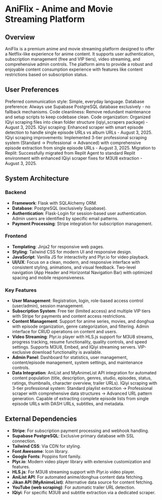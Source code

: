 # AniFlix - Anime and Movie Streaming Platform

## Overview
AniFlix is a premium anime and movie streaming platform designed to offer a Netflix-like experience for anime content. It supports user authentication, subscription management (free and VIP tiers), video streaming, and comprehensive admin controls. The platform aims to provide a robust and enjoyable content consumption experience with features like content restrictions based on subscription status.

## User Preferences
Preferred communication style: Simple, everyday language.
Database preference: Always use Supabase PostgreSQL database exclusively - no fallback mechanisms.
Code cleanliness: Remove redundant maintenance and setup scripts to keep codebase clean.
Code organization: Organized IQiyi scraping files into clean folder structure (iqiyi_scrapers package) - August 3, 2025.
IQiyi scraping: Enhanced scraper with smart episode detection to handle single episode URLs vs album URLs - August 3, 2025.
IQiyi scraping improvements: Implemented 3-tier professional scraping system (Standard → Professional → Advanced) with comprehensive episode extraction from single episode URLs - August 3, 2025.
Migration to Replit: Successfully migrated from Replit Agent to standard Replit environment with enhanced IQiyi scraper fixes for M3U8 extraction - August 3, 2025.

## System Architecture

### Backend
- **Framework**: Flask with SQLAlchemy ORM.
- **Database**: PostgreSQL (exclusively Supabase).
- **Authentication**: Flask-Login for session-based user authentication. Admin users are identified by specific email patterns.
- **Payment Processing**: Stripe integration for subscription management.

### Frontend
- **Templating**: Jinja2 for responsive web pages.
- **Styling**: Tailwind CSS for modern UI and responsive design.
- **JavaScript**: Vanilla JS for interactivity and Plyr.io for video playback.
- **UI/UX**: Focus on a clean, modern, and responsive interface with consistent styling, animations, and visual feedback. Two-level navigation (App Header and Horizontal Navigation Bar) with optimized spacing and mobile responsiveness.

### Key Features
- **User Management**: Registration, login, role-based access control (user/admin), session management.
- **Subscription System**: Free tier (limited access) and multiple VIP tiers with Stripe for payments and content access restrictions.
- **Content Management**: Support for anime series, movies, and donghua with episode organization, genre categorization, and filtering. Admin interface for CRUD operations on content and users.
- **Video Streaming**: Plyr.io player with HLS.js support for M3U8 streams, progress tracking, resume functionality, quality controls, and speed settings. Supports M3U8, Embed, and IQiyi streaming servers. VIP-exclusive download functionality is available.
- **Admin Panel**: Dashboard for statistics, user management, content/episode management, system settings, and maintenance controls.
- **Data Integration**: AniList and MyAnimeList API integration for automated content population (title, description, genres, studio, episodes, status, ratings, thumbnails, character overview, trailer URLs). IQiyi scraping with 3-tier professional system: Standard playlist extraction → Professional scraper with comprehensive data structures → Advanced URL pattern generation. Capable of extracting complete episode lists from single episode URLs with DASH URLs, subtitles, and metadata.

## External Dependencies

- **Stripe**: For subscription payment processing and webhook handling.
- **Supabase PostgreSQL**: Exclusive primary database with SSL connection.
- **Tailwind CSS**: Via CDN for styling.
- **Font Awesome**: Icon library.
- **Google Fonts**: Poppins font family.
- **Plyr.io**: Modern video player library with extensive customization and features.
- **HLS.js**: For M3U8 streaming support with Plyr.io video player.
- **AniList API**: For automated anime/donghua content data fetching.
- **Jikan API (MyAnimeList)**: Alternative data source for content fetching.
- **YouTube (web scraping)**: For automatic trailer URL detection.
- **IQiyi**: For specific M3U8 and subtitle extraction via a dedicated scraper.